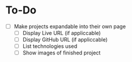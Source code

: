 # To-Do

- [ ] Make projects expandable into their own page
    - [ ] Display Live URL (if appliccable)
    - [ ] Display GitHub URL (if appliccable)
    - [ ] List technologies used
    - [ ] Show images of finished project
